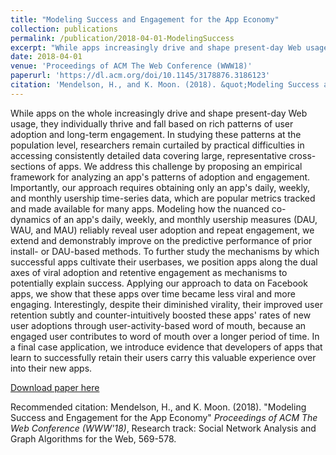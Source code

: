 ```yaml
---
title: "Modeling Success and Engagement for the App Economy"
collection: publications
permalink: /publication/2018-04-01-ModelingSuccess
excerpt: "While apps increasingly drive and shape present-day Web usage, they individually thrive and fall based on rich patterns of user adoption and long-term engagement. In studying these patterns, researchers are typically unable to access consistently detailed data on representative cross-sections of apps. We propose an empirical framework to glean patterns of adoption and engagement from apps' widely available metrics. We show that Facebook apps over time became less viral and more engaging. Yet they counter-intuitively still boosted their new user adoptions by raising user retention, because engaged users contribute to word of mouth over a longer period of time. Finally, developers that learn to successfully retain their users carry this valuable experience over into their new apps."
date: 2018-04-01
venue: 'Proceedings of ACM The Web Conference (WWW18)'
paperurl: 'https://dl.acm.org/doi/10.1145/3178876.3186123'
citation: 'Mendelson, H., and K. Moon. (2018). &quot;Modeling Success and Engagement for the App Economy&quot; <i>Proceedings of ACM The Web Conference (WWW18)</i>, Research track: Social Network Analysis and Graph Algorithms for the Web, 569-578.'
---
```

While apps on the whole increasingly drive and shape present-day Web usage, they individually thrive and fall based on rich patterns of user adoption and long-term engagement. In studying these patterns at the population level, researchers remain curtailed by practical difficulties in accessing consistently detailed data covering large, representative cross-sections of apps. We address this challenge by proposing an empirical framework for analyzing an app's patterns of adoption and engagement. Importantly, our approach requires obtaining only an app's daily, weekly, and monthly usership time-series data, which are popular metrics tracked and made available for many apps. Modeling how the nuanced co-dynamics of an app's daily, weekly, and monthly usership measures (DAU, WAU, and MAU) reliably reveal user adoption and repeat engagement, we extend and demonstrably improve on the predictive performance of prior install- or DAU-based methods. To further study the mechanisms by which successful apps cultivate their userbases, we position apps along the dual axes of viral adoption and retentive engagement as mechanisms to potentially explain success. Applying our approach to data on Facebook apps, we show that these apps over time became less viral and more engaging. Interestingly, despite their diminished virality, their improved user retention subtly and counter-intuitively boosted these apps' rates of new user adoptions through user-activity-based word of mouth, because an engaged user contributes to word of mouth over a longer period of time. In a final case application, we introduce evidence that developers of apps that learn to successfully retain their users carry this valuable experience over into their new apps.

[Download paper here](https://dl.acm.org/doi/10.1145/3178876.3186123)

Recommended citation: Mendelson, H., and K. Moon. (2018). &quot;Modeling Success and Engagement for the App Economy&quot; <i>Proceedings of ACM The Web Conference (WWW'18)</i>, Research track: Social Network Analysis and Graph Algorithms for the Web, 569-578.